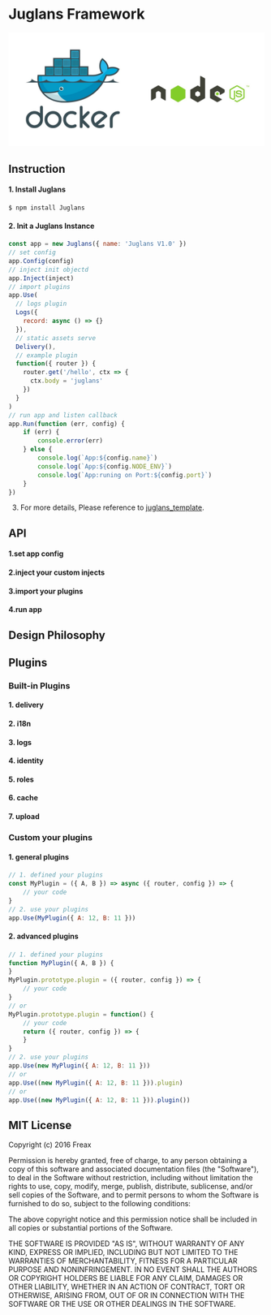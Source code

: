# Juglans Framework

![Juglans flash](./asserts/flash.jpeg)

## Instruction
#### 1. Install Juglans
```shell
$ npm install Juglans
```
#### 2. Init a Juglans Instance
```javascript
const app = new Juglans({ name: 'Juglans V1.0' })
// set config
app.Config(config)
// inject init objectd
app.Inject(inject)
// import plugins
app.Use(
  // logs plugin
  Logs({
    record: async () => {}
  }),
  // static assets serve
  Delivery(),
  // example plugin
  function({ router }) {
    router.get('/hello', ctx => {
      ctx.body = 'juglans'
    })
  }
)
// run app and listen callback
app.Run(function (err, config) {
    if (err) {
        console.error(err)
    } else {
        console.log(`App:${config.name}`)
        console.log(`App:${config.NODE_ENV}`)
        console.log(`App:runing on Port:${config.port}`)
    }
})
```
3. For more details, Please reference to [juglans_template](https://github.com/2637309949/juglans_template/). 

## API
#### 1.set app config

#### 2.inject your custom injects

#### 3.import your plugins

#### 4.run app

## Design Philosophy

## Plugins
### Built-in Plugins
#### 1. delivery
#### 2. i18n
#### 3. logs
#### 4. identity
#### 5. roles
#### 6. cache
#### 7. upload
### Custom your plugins
#### 1. general plugins
```javascript
// 1. defined your plugins
const MyPlugin = ({ A, B }) => async ({ router, config }) => {
    // your code
}
// 2. use your plugins
app.Use(MyPlugin({ A: 12, B: 11 }))
```
#### 2. advanced plugins
```javascript
// 1. defined your plugins
function MyPlugin({ A, B }) {
}
MyPlugin.prototype.plugin = ({ router, config }) => {
    // your code
}
// or
MyPlugin.prototype.plugin = function() {
    // your code
    return ({ router, config }) => {
    }
}
// 2. use your plugins
app.Use(new MyPlugin({ A: 12, B: 11 }))
// or
app.Use((new MyPlugin({ A: 12, B: 11 })).plugin)
// or
app.Use((new MyPlugin({ A: 12, B: 11 })).plugin())
```
## MIT License

Copyright (c) 2016 Freax

Permission is hereby granted, free of charge, to any person obtaining a copy
of this software and associated documentation files (the "Software"), to deal
in the Software without restriction, including without limitation the rights
to use, copy, modify, merge, publish, distribute, sublicense, and/or sell
copies of the Software, and to permit persons to whom the Software is
furnished to do so, subject to the following conditions:

The above copyright notice and this permission notice shall be included in all
copies or substantial portions of the Software.

THE SOFTWARE IS PROVIDED "AS IS", WITHOUT WARRANTY OF ANY KIND, EXPRESS OR
IMPLIED, INCLUDING BUT NOT LIMITED TO THE WARRANTIES OF MERCHANTABILITY,
FITNESS FOR A PARTICULAR PURPOSE AND NONINFRINGEMENT. IN NO EVENT SHALL THE
AUTHORS OR COPYRIGHT HOLDERS BE LIABLE FOR ANY CLAIM, DAMAGES OR OTHER
LIABILITY, WHETHER IN AN ACTION OF CONTRACT, TORT OR OTHERWISE, ARISING FROM,
OUT OF OR IN CONNECTION WITH THE SOFTWARE OR THE USE OR OTHER DEALINGS IN THE
SOFTWARE.
